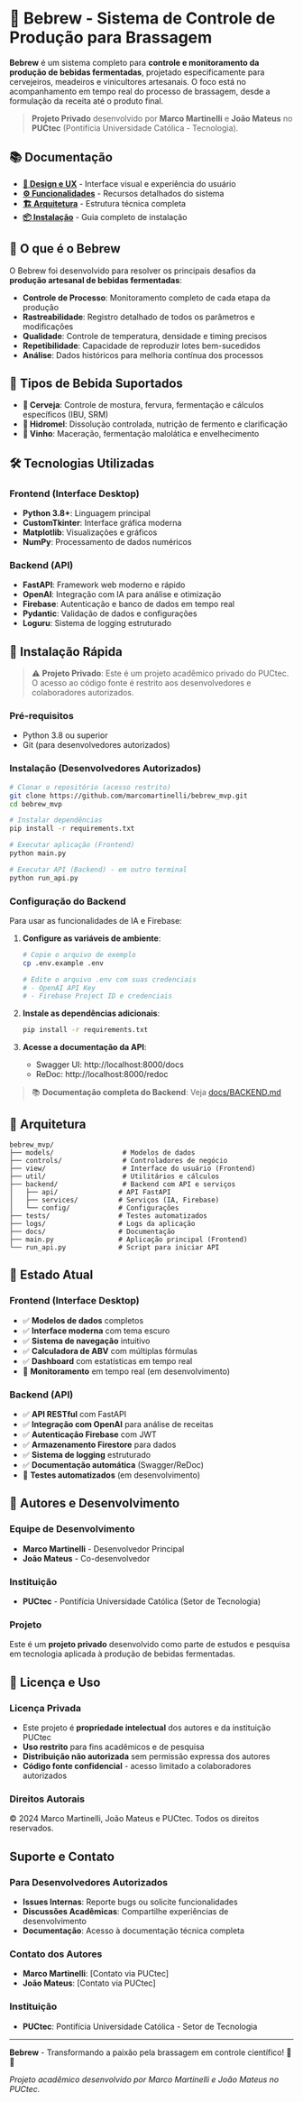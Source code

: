# 🍺 Bebrew - Sistema de Controle de Produção para Brassagem

**Bebrew** é um sistema completo para **controle e monitoramento da produção de bebidas fermentadas**, projetado especificamente para cervejeiros, meadeiros e vinicultores artesanais. O foco está no acompanhamento em tempo real do processo de brassagem, desde a formulação da receita até o produto final.

> **Projeto Privado** desenvolvido por **Marco Martinelli** e **João Mateus** no **PUCtec** (Pontifícia Universidade Católica - Tecnologia).

## 📚 Documentação

- **[🎨 Design e UX](docs/DESIGN.md)** - Interface visual e experiência do usuário
- **[⚙️ Funcionalidades](docs/FEATURES.md)** - Recursos detalhados do sistema
- **[🏗️ Arquitetura](docs/ARCHITECTURE.md)** - Estrutura técnica completa
- **[📦 Instalação](docs/INSTALLATION.md)** - Guia completo de instalação

## 🎯 O que é o Bebrew

O Bebrew foi desenvolvido para resolver os principais desafios da **produção artesanal de bebidas fermentadas**:

- **Controle de Processo**: Monitoramento completo de cada etapa da produção
- **Rastreabilidade**: Registro detalhado de todos os parâmetros e modificações
- **Qualidade**: Controle de temperatura, densidade e timing precisos
- **Repetibilidade**: Capacidade de reproduzir lotes bem-sucedidos
- **Análise**: Dados históricos para melhoria contínua dos processos

## 🔬 Tipos de Bebida Suportados

- **🍺 Cerveja**: Controle de mostura, fervura, fermentação e cálculos específicos (IBU, SRM)
- **🍯 Hidromel**: Dissolução controlada, nutrição de fermento e clarificação
- **🍷 Vinho**: Maceração, fermentação malolática e envelhecimento

## 🛠️ Tecnologias Utilizadas

### Frontend (Interface Desktop)
- **Python 3.8+**: Linguagem principal
- **CustomTkinter**: Interface gráfica moderna
- **Matplotlib**: Visualizações e gráficos
- **NumPy**: Processamento de dados numéricos

### Backend (API)
- **FastAPI**: Framework web moderno e rápido
- **OpenAI**: Integração com IA para análise e otimização
- **Firebase**: Autenticação e banco de dados em tempo real
- **Pydantic**: Validação de dados e configurações
- **Loguru**: Sistema de logging estruturado

## 🚀 Instalação Rápida

> ⚠️ **Projeto Privado**: Este é um projeto acadêmico privado do PUCtec. O acesso ao código fonte é restrito aos desenvolvedores e colaboradores autorizados.

### Pré-requisitos
- Python 3.8 ou superior
- Git (para desenvolvedores autorizados)

### Instalação (Desenvolvedores Autorizados)
```bash
# Clonar o repositório (acesso restrito)
git clone https://github.com/marcomartinelli/bebrew_mvp.git
cd bebrew_mvp

# Instalar dependências
pip install -r requirements.txt

# Executar aplicação (Frontend)
python main.py

# Executar API (Backend) - em outro terminal
python run_api.py
```

### Configuração do Backend

Para usar as funcionalidades de IA e Firebase:

1. **Configure as variáveis de ambiente**:
   ```bash
   # Copie o arquivo de exemplo
   cp .env.example .env
   
   # Edite o arquivo .env com suas credenciais
   # - OpenAI API Key
   # - Firebase Project ID e credenciais
   ```

2. **Instale as dependências adicionais**:
   ```bash
   pip install -r requirements.txt
   ```

3. **Acesse a documentação da API**:
   - Swagger UI: http://localhost:8000/docs
   - ReDoc: http://localhost:8000/redoc

> 📚 **Documentação completa do Backend**: Veja [docs/BACKEND.md](docs/BACKEND.md)

## 📁 Arquitetura

```
bebrew_mvp/
├── models/                 # Modelos de dados
├── controls/               # Controladores de negócio
├── view/                   # Interface do usuário (Frontend)
├── util/                   # Utilitários e cálculos
├── backend/                # Backend com API e serviços
│   ├── api/               # API FastAPI
│   ├── services/          # Serviços (IA, Firebase)
│   └── config/            # Configurações
├── tests/                 # Testes automatizados
├── logs/                  # Logs da aplicação
├── docs/                  # Documentação
├── main.py                # Aplicação principal (Frontend)
└── run_api.py             # Script para iniciar API
```



## 🔧 Estado Atual

### Frontend (Interface Desktop)
- ✅ **Modelos de dados** completos
- ✅ **Interface moderna** com tema escuro
- ✅ **Sistema de navegação** intuitivo
- ✅ **Calculadora de ABV** com múltiplas fórmulas
- ✅ **Dashboard** com estatísticas em tempo real
- 🔄 **Monitoramento** em tempo real (em desenvolvimento)

### Backend (API)
- ✅ **API RESTful** com FastAPI
- ✅ **Integração com OpenAI** para análise de receitas
- ✅ **Autenticação Firebase** com JWT
- ✅ **Armazenamento Firestore** para dados
- ✅ **Sistema de logging** estruturado
- ✅ **Documentação automática** (Swagger/ReDoc)
- 🔄 **Testes automatizados** (em desenvolvimento)

## 👥 Autores e Desenvolvimento

### **Equipe de Desenvolvimento**
- **Marco Martinelli** - Desenvolvedor Principal
- **João Mateus** - Co-desenvolvedor

### **Instituição**
- **PUCtec** - Pontifícia Universidade Católica (Setor de Tecnologia)

### **Projeto**
Este é um **projeto privado** desenvolvido como parte de estudos e pesquisa em tecnologia aplicada à produção de bebidas fermentadas.

## 📄 Licença e Uso

### **Licença Privada**
- Este projeto é **propriedade intelectual** dos autores e da instituição PUCtec
- **Uso restrito** para fins acadêmicos e de pesquisa
- **Distribuição não autorizada** sem permissão expressa dos autores
- **Código fonte confidencial** - acesso limitado a colaboradores autorizados

### **Direitos Autorais**
© 2024 Marco Martinelli, João Mateus e PUCtec. Todos os direitos reservados.

## Suporte e Contato

### **Para Desenvolvedores Autorizados**
- **Issues Internas**: Reporte bugs ou solicite funcionalidades
- **Discussões Acadêmicas**: Compartilhe experiências de desenvolvimento
- **Documentação**: Acesso à documentação técnica completa

### **Contato dos Autores**
- **Marco Martinelli**: [Contato via PUCtec]
- **João Mateus**: [Contato via PUCtec]

### **Instituição**
- **PUCtec**: Pontifícia Universidade Católica - Setor de Tecnologia

---

**Bebrew** - Transformando a paixão pela brassagem em controle científico! 🧪🍻

*Projeto acadêmico desenvolvido por Marco Martinelli e João Mateus no PUCtec.*
